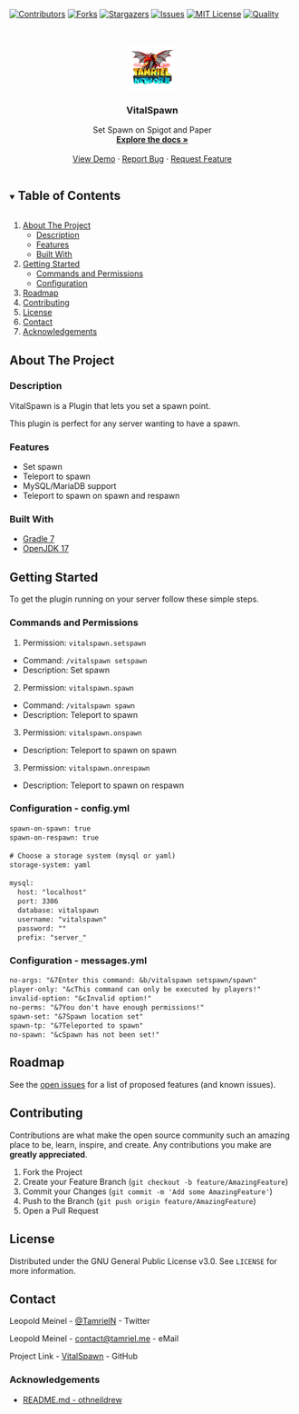 <!-- PROJECT SHIELDS -->
[![Contributors][contributors-shield]][contributors-url]
[![Forks][forks-shield]][forks-url]
[![Stargazers][stars-shield]][stars-url]
[![Issues][issues-shield]][issues-url]
[![MIT License][license-shield]][license-url]
[![Quality][quality-shield]][quality-url]

<!-- PROJECT LOGO -->
<!--suppress ALL -->
<br />
<p align="center">
  <a href="https://github.com/TamrielNetwork/VitalSpawn">
    <img src="images/logo.png" alt="Logo" width="80" height="80">
  </a>

<h3 align="center">VitalSpawn</h3>

  <p align="center">
    Set Spawn on Spigot and Paper
    <br />
    <a href="https://github.com/TamrielNetwork/VitalSpawn"><strong>Explore the docs »</strong></a>
    <br />
    <br />
    <a href="https://github.com/TamrielNetwork/VitalSpawn">View Demo</a>
    ·
    <a href="https://github.com/TamrielNetwork/VitalSpawn/issues">Report Bug</a>
    ·
    <a href="https://github.com/TamrielNetwork/VitalSpawn/issues">Request Feature</a>
  </p>

<!-- TABLE OF CONTENTS -->
<details open="open">
  <summary><h2 style="display: inline-block">Table of Contents</h2></summary>
  <ol>
    <li>
      <a href="#about-the-project">About The Project</a>
      <ul>
        <li><a href="#description">Description</a></li>
        <li><a href="#features">Features</a></li>
        <li><a href="#built-with">Built With</a></li>
      </ul>
    </li>
    <li>
      <a href="#getting-started">Getting Started</a>
      <ul>
        <li><a href="#commands-and-permissions">Commands and Permissions</a></li>
        <li><a href="#configuration">Configuration</a></li>
      </ul>
    </li>
    <li><a href="#roadmap">Roadmap</a></li>
    <li><a href="#contributing">Contributing</a></li>
    <li><a href="#license">License</a></li>
    <li><a href="#contact">Contact</a></li>
    <li><a href="#acknowledgements">Acknowledgements</a></li>
  </ol>
</details>

<!-- ABOUT THE PROJECT -->

## About The Project

### Description

VitalSpawn is a Plugin that lets you set a spawn point.

This plugin is perfect for any server wanting to have a spawn.

### Features

* Set spawn
* Teleport to spawn
* MySQL/MariaDB support
* Teleport to spawn on spawn and respawn

### Built With

* [Gradle 7](https://docs.gradle.org/7.3.3/release-notes.html)
* [OpenJDK 17](https://openjdk.java.net/projects/jdk/17/)

<!-- GETTING STARTED -->

## Getting Started

To get the plugin running on your server follow these simple steps.

### Commands and Permissions

1. Permission: `vitalspawn.setspawn`

* Command: `/vitalspawn setspawn`
* Description: Set spawn

2. Permission: `vitalspawn.spawn`

* Command: `/vitalspawn spawn`
* Description: Teleport to spawn

3. Permission: `vitalspawn.onspawn`

* Description: Teleport to spawn on spawn

3. Permission: `vitalspawn.onrespawn`

* Description: Teleport to spawn on respawn

### Configuration - config.yml

```
spawn-on-spawn: true
spawn-on-respawn: true

# Choose a storage system (mysql or yaml)
storage-system: yaml

mysql:
  host: "localhost"
  port: 3306
  database: vitalspawn
  username: "vitalspawn"
  password: ""
  prefix: "server_"
```

### Configuration - messages.yml

```
no-args: "&7Enter this command: &b/vitalspawn setspawn/spawn"
player-only: "&cThis command can only be executed by players!"
invalid-option: "&cInvalid option!"
no-perms: "&7You don't have enough permissions!"
spawn-set: "&7Spawn location set"
spawn-tp: "&7Teleported to spawn"
no-spawn: "&cSpawn has not been set!"
```

<!-- ROADMAP -->

## Roadmap

See the [open issues](https://github.com/TamrielNetwork/VitalSpawn/issues) for a list of proposed features (and known
issues).

<!-- CONTRIBUTING -->

## Contributing

Contributions are what make the open source community such an amazing place to be, learn, inspire, and create. Any
contributions you make are **greatly appreciated**.

1. Fork the Project
2. Create your Feature Branch (`git checkout -b feature/AmazingFeature`)
3. Commit your Changes (`git commit -m 'Add some AmazingFeature'`)
4. Push to the Branch (`git push origin feature/AmazingFeature`)
5. Open a Pull Request

<!-- LICENSE -->

## License

Distributed under the GNU General Public License v3.0. See `LICENSE` for more information.

<!-- CONTACT -->

## Contact

Leopold Meinel - [@TamrielN](https://twitter.com/TamrielN) - Twitter

Leopold Meinel - [contact@tamriel.me](mailto:contact@tamriel.me) - eMail

Project Link - [VitalSpawn](https://github.com/TamrielNetwork/VitalSpawn) - GitHub

<!-- ACKNOWLEDGEMENTS -->

### Acknowledgements

* [README.md - othneildrew](https://github.com/othneildrew/Best-README-Template)

<!-- MARKDOWN LINKS & IMAGES -->

[contributors-shield]: https://img.shields.io/github/contributors-anon/TamrielNetwork/VitalSpawn?style=for-the-badge

[contributors-url]: https://github.com/TamrielNetwork/VitalSpawn/graphs/contributors

[forks-shield]: https://img.shields.io/github/forks/TamrielNetwork/VitalSpawn?label=Forks&style=for-the-badge

[forks-url]: https://github.com/TamrielNetwork/VitalSpawn/network/members

[stars-shield]: https://img.shields.io/github/stars/TamrielNetwork/VitalSpawn?style=for-the-badge

[stars-url]: https://github.com/TamrielNetwork/VitalSpawn/stargazers

[issues-shield]: https://img.shields.io/github/issues/TamrielNetwork/VitalSpawn?style=for-the-badge

[issues-url]: https://github.com/TamrielNetwork/VitalSpawn/issues

[license-shield]: https://img.shields.io/github/license/TamrielNetwork/VitalSpawn?style=for-the-badge

[license-url]: https://github.com/TamrielNetwork/VitalSpawn/blob/main/LICENSE

[quality-shield]: https://img.shields.io/codefactor/grade/github/TamrielNetwork/VitalSpawn?style=for-the-badge

[quality-url]: https://www.codefactor.io/repository/github/TamrielNetwork/VitalSpawn
